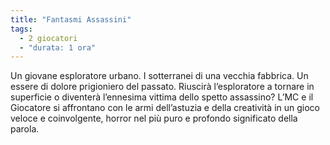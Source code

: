 ```yaml
---
title: "Fantasmi Assassini"
tags:
  - 2 giocatori
  - "durata: 1 ora"
---
```


Un giovane esploratore urbano. I sotterranei di una vecchia fabbrica. Un essere di dolore prigioniero del passato. Riuscirà l’esploratore a tornare in superficie o diventerà l’ennesima vittima dello spetto assassino? L’MC e il Giocatore si affrontano con le armi dell’astuzia e della creatività in un gioco veloce e coinvolgente, horror nel più puro e profondo significato della parola.
